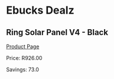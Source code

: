 
# Ebucks Dealz
## Ring Solar Panel V4 - Black
[Product Page](https://www.ebucks.com/web/shop/productSelected.do?prodId=1170958473&catId=1170874557)

Price: R926.00

Savings: 73.0


	